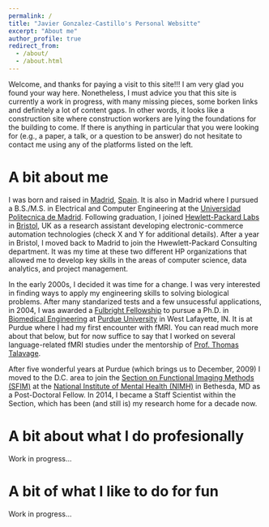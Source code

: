 ```yaml
---
permalink: /
title: "Javier Gonzalez-Castillo's Personal Websitte"
excerpt: "About me"
author_profile: true
redirect_from: 
  - /about/
  - /about.html
---
```



Welcome, and thanks for paying a visit to this site!!! I am very glad you found your way here. Nonetheless, I must advice you that this site is currently a work in progress, with many missing pieces, some borken links and definitely a lot of content gaps. In other words, it looks like a construction site where construction workers are lying the foundations for the building to come. If there is anything in particular that you were looking for (e.g., a paper, a talk, or a question to be answer) do not hesitate to contact me using any of the platforms listed on the left.

A bit about me
======

I was born and raised in [Madrid](https://en.wikipedia.org/wiki/Madrid), [Spain](https://en.wikipedia.org/wiki/Spain). It is also in Madrid where I pursued a B.S./M.S. in Electrical and Computer Engineering at the [Universidad Politecnica de Madrid](https://www.upm.es). Following graduation, I joined [Hewlett-Packard Labs](https://hpl.hp.com) in [Bristol](https://en.wikipedia.org/wiki/Bristol), UK as a research assistant developing electronic-commerce automation technologies (check X and Y for additional details). After a year in Bristol, I moved back to Madrid to join the Hwewlett-Packard Consulting department. It was my time at these two different HP organizations that allowed me to develop key skills in the areas of computer science, data analytics, and project management. 

In the early 2000s, I decided it was time for a change. I was very interested in finding ways to apply my engineering skills to solving biological problems. After many standarized tests and a few unsucessful applications, in 2004, I was awarded a [Fulbright Fellowship](https://us.fulbrightonline.org/) to pursue a Ph.D. in [Biomedical Engineering](https://engineering.purdue.edu/BME) at [Purdue University](https://www.purdue.edu) in West Lafayette, IN. It is at Purdue where I had my first encounter with fMRI. You can read much more about that below, but for now suffice to say that I worked on several language-related fMRI studies under the mentorship of [Prof. Thomas Talavage](https://engineering.purdue.edu/ECE/People/ptProfile?resource_id=3304).

After five wonderful years at Purdue (which brings us to December, 2009) I moved to the D.C. area to join the [Section on Functional Imaging Methods (SFIM)](https://fim.nimh.nih.gov/) at the [National Institute of Mental Health (NIMH)](https://www.nimh.nih.gov/) in Bethesda, MD as a Post-Doctoral Fellow. In 2014, I became a Staff Scientist within the Section, which has been (and still is) my research home for a decade now. 

A bit about what I do profesionally
======

Work in progress... 


A bit of what I like to do for fun
======

Work in progress...
